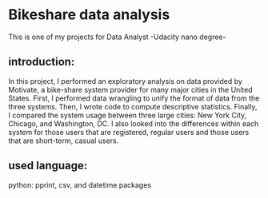 # Bikeshare data analysis
This is one of my projects for Data Analyst -Udacity nano degree- 

## introduction:
In this project, I performed an exploratory analysis on data provided by Motivate, a bike-share system provider for many major cities in the United States. First, I performed data wrangling to unify the format of data from the three systems. Then, I wrote code to compute descriptive statistics.  Finally,  I compared the system usage between three large cities: New York City, Chicago, and Washington, DC. I also looked into the differences within each system for those users that are registered, regular users and those users that are short-term, casual users.
 
 ## used language:
 python: pprint, csv, and datetime packages 
